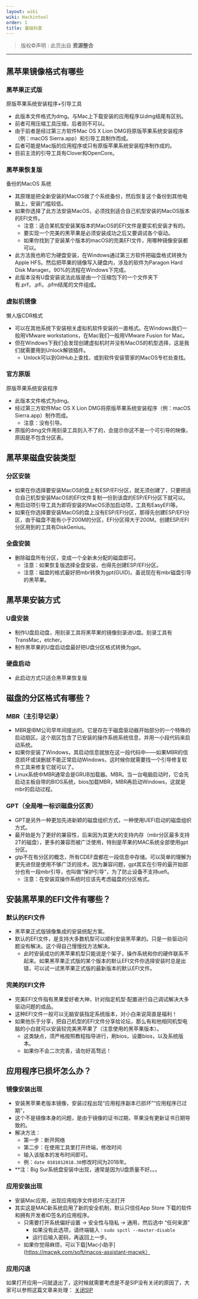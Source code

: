 ```yaml
---
layout: wiki
wiki: Hackintool
order: 1
title: 基础科普
---
```





> 版权©️声明 : 此页出自 **资源整合** 
------------




## 黑苹果镜像格式有哪些

### 黑苹果正式版

原版苹果系统安装程序+引导工具

- 此版本文件格式为dmg。与Mac上下载安装的应用程序以dmg结尾有区别。
- 前者可用压缩工具压缩，后者则不可以。
- 由于前者是经过第三方软件Mac OS X Lion DMG将原版苹果系统安装程序（例：macOS Sierra.app）和引导工具制作而成。
- 后者可能是Mac版的应用程序或只有原版苹果系统安装程序制作成的。
- 目前主流的引导工具有Clover和OpenCore。

### 黑苹果恢复版

备份的MacOS 系统

- 其原理是把全新安装的MacOS做了个系统备份，然后恢复这个备份到其他电脑上，安装门槛较低。
- 如果你选择了此方法安装MacOS，必须找到适合自己机型安装的MacOS版本的EFI文件。
  - 注意：适合某机型安装某版本的MacOS的EFI文件是要实机安装才有的。
  - 要实现一个完美的黑苹果是必须安装成功之后又要调试各个驱动。
  - 如果你找到了安装某个版本的macOS的完美EFI文件，用哪种镜像安装都可以。
- 此方法我也称它为硬盘安装，在Windows通过第三方软件把磁盘格式转换为Apple HFS。然后把苹果的镜像写入硬盘内，涉及的软件为Paragon Hard Disk Manager。90%的流程在Windows下完成。
- 此版本没有U盘安装说法此版是由一个压缩包下的一个文件夹下有.prf，.pfi，.pfm结尾的文件组成。

### 虚拟机镜像

懒人版CDR格式

- 可以在其他系统下安装相关虚拟机软件安装的一直格式。在Windows我们一般用VMware workstations，在Mac我们一般用VMware Fusion for Mac。
- 但在Windows下我们会发现创建虚拟机时并没有MacOS的机型选择，这是我们就需要用到Unlock解锁插件。
  - Unlock可以到GitHub上查找，或到软件安装管家的MacOS专栏处查找。

### 官方原版

原版苹果系统安装程序

- 此版本文件格式为dmg。
- 经过第三方软件Mac OS X Lion DMG将原版苹果系统安装程序（例：macOS Sierra.app）制作而成。
  - 注意：没有引导。
- 原版的dmg文件用刻录工具刻入不了的，会提示你这不是一个可引导的映像，原因是不包含分区表。

## 黑苹果磁盘安装类型

### 分区安装

- 如果在你选择要安装MacOS的盘上有ESP/EFI分区，就无须创建了，只要把适合自己机型安装MacOS的EFI文件复制一份到该盘的ESP/EFI分区下就可以。
- 用启动项引导工具为即将安装的MacOS添加启动项，工具有EasyEFI等。
- 如果在你选择要安装MacOS的盘上没有ESP/EFI分区，那得先创建ESP/EFI分区，由于磁盘不能有小于200M的分区，EFI分区得大于200M。创建ESP/EFI分区用到的工具有DiskGenius。

### 全盘安装
- 删除磁盘所有分区，变成一个全新未分配的磁盘即可。
  - 注意：如果恢复版选择全盘安装，也得先创建ESP/EFI分区。
  - 注意：磁盘的格式最好把mbr转换为gpt(GUID)。虽说现在有mbr磁盘引导的黑苹果。

## 黑苹果安装方式
### U盘安装
- 制作U盘启动盘，用刻录工具将黑苹果的镜像刻录进U盘。刻录工具有TransMac，etcher。
- 制作黑苹果的U盘启动盘最好把U盘分区格式转换为gpt。

### 硬盘启动
- 此启动方式只适合黑苹果恢复版

## 磁盘的分区格式有哪些？
### MBR（主引导记录）
- MBR是IBM公司早年间提出的。它是存在于磁盘驱动器开始部分的一个特殊的启动扇区。这个扇区包含了已安装的操作系统系统信息，并用一小段代码来启动系统。
- 如果你安装了Windows，其启动信息就放在这一段代码中——如果MBR的信息损坏或误删就不能正常启动Windows，这时候你就需要找一个引导修复软件工具来修复它就可以了。
- Linux系统中MBR通常会是GRUB加载器。MBR。当一台电脑启动时，它会先启动主板自带的BIOS系统，bios加载MBR，MBR再启动Windows，这就是mbr的启动过程。

### GPT（全局唯一标识磁盘分区表）
- GPT是另外一种更加先进新颖的磁盘组织方式，一种使用UEFI启动的磁盘组织方式。
- 最开始是为了更好的兼容性，后来因为其更大的支持内存（mbr分区最多支持2T的磁盘），更多的兼容而被广泛使用，特别是苹果的MAC系统全部使用gpt分区。
- gtp不在有分区的概念，所有CDEF盘都在一段信息中存储。可以简单的理解为更先进但是使用不够广泛的技术。因为兼容问题，gpt其实在引导的最开始部分也有一段mbr引导，也叫做“保护引导”，为了防止设备不支持uefi。
  - 注意：在安装双操作系统时应该先考虑磁盘的分区格式。

## 安装黑苹果的EFI文件有哪些？
### 默认的EFI文件
- 黑苹果正式版镜像集成的安装统配方案。
- 默认的EFI文件，是支持大多数机型可以顺利安装黑苹果的。只是一些驱动问题没有解决。这个得自己慢慢找方法解决。
  - 此时安装成功的黑苹果机型只能说是个架子，操作系统和你的硬件联系不起来。如果黑苹果正式版的某个版本的默认EFI文件你选择安装时总是出错，可以试一试黑苹果正式版的最新版本的默认EFI文件。

### 完美的EFI文件
- 完美EFI文件指有黑果爱好者大神，针对指定机型·配置进行自己调试解决大多驱动问题的成品。
- 这种EFI文件一般可以无脑安装指定系统版本，对小白来说简直是福利！
- 如果他乐于分享，把自己机型的EFI文件分享给论坛，那么有和他相同机型电脑的小白就可以安装较完美黑苹果了（注意使用的黑苹果版本）。
  - 这类缺点，须严格按照教程指导进行，刷bios，设置bios，以及系统版本。
  - 如果你不会二次完善，请勿好高骛远！

## 应用程序已损坏怎么办？
### 镜像安装出现
- 安装黑苹果老版本镜像，安装过程出现“应用程序副本已损坏”“应用程序已过期”，
- 这个不是镜像本身的问题，是由于镜像的证书过期，苹果没有更新证书日期导致的。
- 解决方法：
  - 第一步：断开网络
  - 第二步：在使用工具里打开终端，修改时间
  - 输入该版本的发布时间即可。
  - 例：`date 0101012018.30`修改时间为2018年。
- **注：Big Sur系统盘安装中出现，通常是因为U盘质量不好。。。

### 应用安装出现
- 安装Mac应用，出现应用程序文件损坏/无法打开
- 其实这是MAC新系统启用了新的安全机制，默认只信任App Store 下载的软件和拥有开发者ID签名的应用程序。
  - 只需要打开系统偏好设置 -> 安全性与隐私 -> 通用，然后选中 “任何来源”
    - 如果没有此选项，请终端输入 : `sudo spctl --master-disable`
    - 运行后输入密码，再返回上一步。
  - 如果你觉得麻烦，可以下载[Mac小助手](https://macwk.com/soft/macos-assistant-macwk）

### 应用闪退
如果打开应用一闪就退出了，这时候就需要考虑是不是SIP没有关闭的原因了，大家可以参照这篇文章来处理：
[关闭SIP](https://www.macwk.com/article/sipmac)